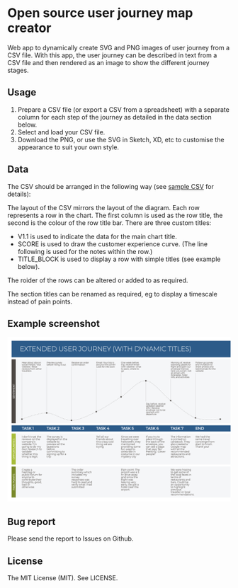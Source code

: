 # Open source user journey map creator

Web app to dynamically create SVG and PNG images of user journey from a CSV file.
With this app, the user journey can be described in text from a CSV file and then rendered as an image to show the different journey stages.

## Usage

1. Prepare a CSV file (or export a CSV from a spreadsheet) with a separate column for each step of the journey as detailed in the data section below.
2. Select and load your CSV file.
3. Download the PNG, or use the SVG in Sketch, XD, etc to customise the appearance to suit your own style.

## Data

The CSV should be arranged in the following way (see [sample CSV](assets/data/transposed.csv) for details):

The layout of the CSV mirrors the layout of the diagram. Each row represents a row in the chart. The first column is used as the row title, the second is the colour of the row title bar.
There are three custom titles:

* V1.1 is used to indicate the data for the main chart title.
* SCORE is used to draw the customer experience curve. (The line following is used for the notes within the row.)
* TITLE_BLOCK is used to display a row with simple titles (see example below).

The roider of the rows can be altered or added to as required.

The section titles can be renamed as required, eg to display a timescale instead of pain points.

## Example screenshot

![User Journey Screenshot](journey.png)

## Bug report

Please send the report to Issues on Github.

## License

The MIT License (MIT). See LICENSE.
